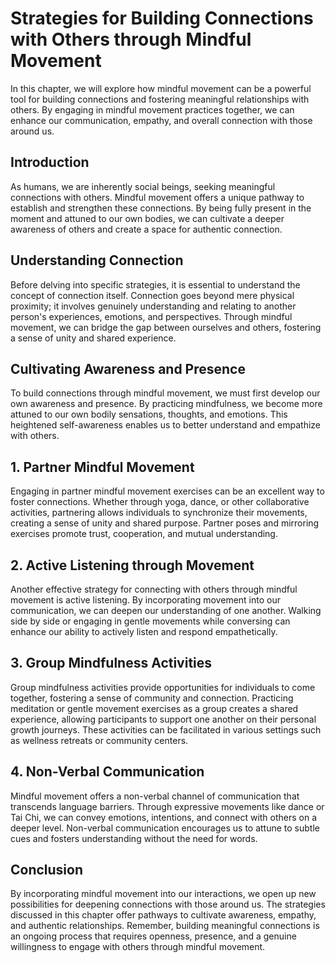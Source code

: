 Strategies for Building Connections with Others through Mindful Movement
====================================================================================================================================

In this chapter, we will explore how mindful movement can be a powerful tool for building connections and fostering meaningful relationships with others. By engaging in mindful movement practices together, we can enhance our communication, empathy, and overall connection with those around us.

Introduction
------------

As humans, we are inherently social beings, seeking meaningful connections with others. Mindful movement offers a unique pathway to establish and strengthen these connections. By being fully present in the moment and attuned to our own bodies, we can cultivate a deeper awareness of others and create a space for authentic connection.

Understanding Connection
------------------------

Before delving into specific strategies, it is essential to understand the concept of connection itself. Connection goes beyond mere physical proximity; it involves genuinely understanding and relating to another person's experiences, emotions, and perspectives. Through mindful movement, we can bridge the gap between ourselves and others, fostering a sense of unity and shared experience.

Cultivating Awareness and Presence
----------------------------------

To build connections through mindful movement, we must first develop our own awareness and presence. By practicing mindfulness, we become more attuned to our own bodily sensations, thoughts, and emotions. This heightened self-awareness enables us to better understand and empathize with others.

1\. Partner Mindful Movement
---------------------------

Engaging in partner mindful movement exercises can be an excellent way to foster connections. Whether through yoga, dance, or other collaborative activities, partnering allows individuals to synchronize their movements, creating a sense of unity and shared purpose. Partner poses and mirroring exercises promote trust, cooperation, and mutual understanding.

2\. Active Listening through Movement
------------------------------------

Another effective strategy for connecting with others through mindful movement is active listening. By incorporating movement into our communication, we can deepen our understanding of one another. Walking side by side or engaging in gentle movements while conversing can enhance our ability to actively listen and respond empathetically.

3\. Group Mindfulness Activities
-------------------------------

Group mindfulness activities provide opportunities for individuals to come together, fostering a sense of community and connection. Practicing meditation or gentle movement exercises as a group creates a shared experience, allowing participants to support one another on their personal growth journeys. These activities can be facilitated in various settings such as wellness retreats or community centers.

4\. Non-Verbal Communication
---------------------------

Mindful movement offers a non-verbal channel of communication that transcends language barriers. Through expressive movements like dance or Tai Chi, we can convey emotions, intentions, and connect with others on a deeper level. Non-verbal communication encourages us to attune to subtle cues and fosters understanding without the need for words.

Conclusion
----------

By incorporating mindful movement into our interactions, we open up new possibilities for deepening connections with those around us. The strategies discussed in this chapter offer pathways to cultivate awareness, empathy, and authentic relationships. Remember, building meaningful connections is an ongoing process that requires openness, presence, and a genuine willingness to engage with others through mindful movement.
